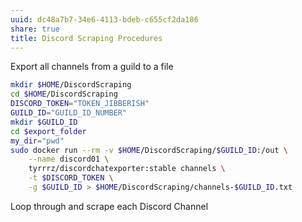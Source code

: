 ```yaml
---
uuid: dc48a7b7-34e6-4113-bdeb-c655cf2da186
share: true
title: Discord Scraping Procedures
---
```

Export all channels from a guild to a file

``` bash
mkdir $HOME/DiscordScraping
cd $HOME/DiscordScraping
DISCORD_TOKEN="TOKEN_JIBBERISH"
GUILD_ID="GUILD_ID_NUMBER"
mkdir $GUILD_ID
cd $export_folder
my_dir="pwd"
sudo docker run --rm -v $HOME/DiscordScraping/$GUILD_ID:/out \
	--name discord01 \
	tyrrrz/discordchatexporter:stable channels \
	-t $DISCORD_TOKEN \
	-g $GUILD_ID > $HOME/DiscordScraping/channels-$GUILD_ID.txt
```

Loop through and scrape each Discord Channel